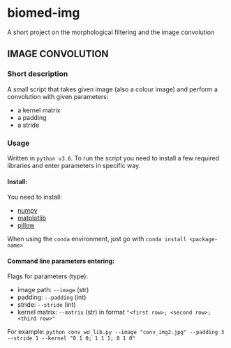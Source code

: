 # biomed-img
A short project on  the morphological filtering and the image convolution

## IMAGE CONVOLUTION
### Short description
A small script that takes given image (also a colour image) and perform
a convolution with given parameters:
- a kernel matrix
- a padding
- a stride

### Usage
Written in `python v3.6`.
To run the script you need to install a few required libraries and enter parameters
in specific way.
#### Install:
You need to install:
- [numpy](https://www.scipy.org/install.html)
- [matplotlib](https://matplotlib.org/users/installing.html)
- [pillow](https://pillow.readthedocs.io/en/5.3.x/installation.html)

When using the `conda` environment, just go with `conda install <package-name>`

#### Command line parameters entering:
Flags for parameters (type):
- image path: `--image` (str)
- padding: `--padding` (int)
- stride: `--stride` (int)
- kernel matrix: `--matrix` (str) in format `"<first row>; <second row>; <third row>"`

For example:
`python conv_wo_lib.py --image "conv_img2.jpg" --padding 3 --stride 1 --kernel "0 1 0; 1 1 1; 0 1 0"`
